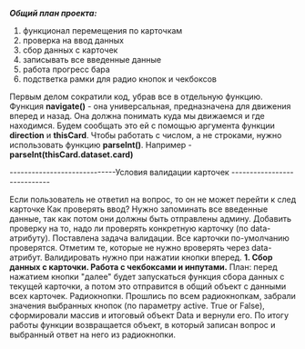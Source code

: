 _**Общий план проекта:**_
1. функционал перемещения по карточкам
2. проверка на ввод данных
3. сбор данных с карточек
4. записывать все введенные данные
5. работа прогресс бара
6. подстветка рамки для радио кнопок и чекбоксов


Первым делом сократили код, убрав все в отдельную функцию.
Функция **navigate()** - она универсальная, предназначена для движения вперед и назад.
Она должна понимать куда мы движаемся и где находимся. Будем сообщать это ей с помощью аргумента функции **direction** и **thisCard**.
Чтобы работать с числом, а не строками, нужно использовать функцию **parseInt()**. Например - **parseInt(thisCard.dataset.card)**

-----------------------------Условия валидации карточек ----------------------------

Если пользователь не ответил на вопрос, то он не может перейти к след карточке
Как проверять ввод? Нужно запоминать все введенные данные, так как потом они должны быть отправлены админу. Добавить проверку на то, надо ли проверять конкретную карточку (по data-атрибуту).
Поставлена задача валидации. Все карточки по-умолчанию проверятся. Отметим те, которые не нужно вроверять через data-атрибут.
Валидировать нужно при нажатии кнопки вперед.
**1. Сбор данных с карточки. Работа с чекбоксами и инпутами.**
План: перед нажатием кнопки "далее" будет запускаться функция сбора данных с текущей карточки, а потом
это отправится в общий объект с данными всех карточек.
Радиокнопки. Прошлись по всем радиокнопкам, забрали значения выбранных кнопок (по параметру active. True or False), сформировали массив и итоговый объект Data и вернули его.
По итогу работы функции возвращается объект, в который записан вопрос и выбранный ответ на него из радиокнопки.


